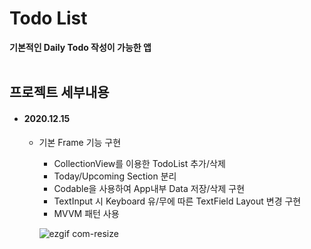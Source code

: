 # Todo List
<b> 기본적인 Daily Todo 작성이 가능한 앱 </b><br><br>

## 프로젝트 세부내용

- #### 2020.12.15
    - 기본 Frame 기능 구현
      - CollectionView를 이용한 TodoList 추가/삭제
      - Today/Upcoming Section 분리
      - Codable을 사용하여 App내부 Data 저장/삭제 구현
      - TextInput 시 Keyboard 유/무에 따른 TextField Layout 변경 구현
      - MVVM 패턴 사용
      
      
      ![ezgif com-resize](https://user-images.githubusercontent.com/56511253/102116446-5358da00-3e80-11eb-82d6-73ef453df96e.gif)
